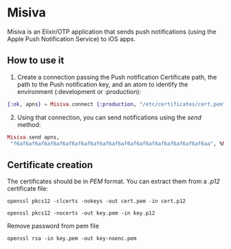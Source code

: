Misiva
======

Misiva is an Elixir/OTP application that sends push notifications (using the Apple Push Notification Service) to iOS apps.

## How to use it
1. Create a connection passing the Push notification Certificate path, the path to the Push notification key, and an atom to identify the environment (:development or :production):

```elixir
{:ok, apns} = Misiva.connect {:production, "/etc/certificates/cert.pem", "/etc/certificates/key.pem"}
```

2. Using that connection, you can send notifications using the *send* method:

```elixir
Misiva.send apns,
 "f6af6af6af6af6af6af6af6af6af6af6af6af6af6af6af6af6af6af6af6af6aa", %Misiva.ApnsMessage{alert: "Hi from Misiva"}
```

## Certificate creation
The certificates should be in *PEM* format. You can extract them from a *.p12* certificate file:


```
openssl pkcs12 -clcerts -nokeys -out cert.pem -in cert.p12

openssl pkcs12 -nocerts -out key.pem -in key.p12
```

Remove password from pem file

```
openssl rsa -in key.pem -out key-noenc.pem
```


